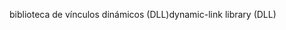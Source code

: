 <span data-ttu-id="336f3-101">biblioteca de vínculos dinámicos (DLL)</span><span class="sxs-lookup"><span data-stu-id="336f3-101">dynamic-link library (DLL)</span></span>